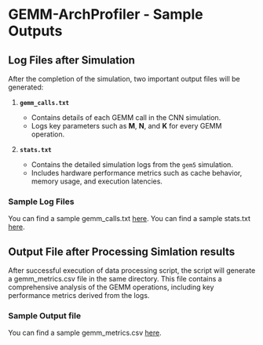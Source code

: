 # GEMM-ArchProfiler - Sample Outputs

## Log Files after Simulation

After the completion of the simulation, two important output files will be generated:

1. **`gemm_calls.txt`**  
   - Contains details of each GEMM call in the CNN simulation.
   - Logs key parameters such as **M**, **N**, and **K** for every GEMM operation.

2. **`stats.txt`**  
   - Contains the detailed simulation logs from the `gem5` simulation.
   - Includes hardware performance metrics such as cache behavior, memory usage, and execution latencies.


### Sample Log Files

You can find a sample gemm_calls.txt [here](../output_example/gemm_calls.txt).
You can find a sample stats.txt [here](../output_example/stats.txt).

## Output File after Processing Simlation results

After successful execution of data processing script, the script will generate a gemm_metrics.csv file in the same directory. This file contains a comprehensive analysis of the GEMM operations, including key performance metrics derived from the logs.

### Sample Output file

You can find a sample gemm_metrics.csv [here](../output_example/gemm_metrics.csv).
